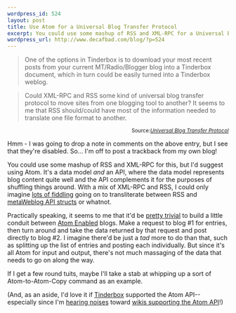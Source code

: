 ```yaml
--- 
wordpress_id: 524
layout: post
title: Use Atom for a Universal Blog Transfer Protocol
excerpt: You could use some mashup of RSS and XML-RPC for a Universal Blog Transfer Protocol, but I&#8217;d suggest using Atom. It&#8217;s a data model and an API, where the data model represents blog content quite well and the API complements it for the purposes of shuffling things around. With a mix of XML-RPC and RSS, I could only imagine lots of fiddling going on to transliterate between RSS and metaWeblog API structs or whatnot.
wordpress_url: http://www.decafbad.com/blog/?p=524
---
```

> One of the options in Tinderbox is to download your most recent posts from your current MT/Radio/Blogger blog into a Tinderbox document, which in turn could be easily turned into a Tinderbox weblog.

> Could XML-RPC and RSS some kind of universal blog transfer protocol to move sites from one blogging tool to another? It seems to me that RSS should/could have most of the information needed to translate one file format to another.

<div class="credit" align="right"><small>Source:<cite><a href=
"http://www.ahawkins.org/mt/archives/000641.html">Universal Blog Transfer Protocol</a></cite></small></div>

Hmm - I was going to drop a note in comments on the above entry, but I see that they're disabled.  So...  I'm off to post a trackback from my own blog!

You could use some mashup of RSS and XML-RPC for this, but I'd suggest using Atom.  It's a data model *and* an API, where the data model represents blog content quite well and the API complements it for the purposes of shuffling things around.  With a mix of XML-RPC and RSS, I could only imagine [lots of fiddling][meta_fiddling] going on to transliterate between RSS and [metaWeblog API structs][metaweblog] or whatnot.

Practically speaking, it seems to me that it'd be [pretty trivial][atom_tut] to build a little conduit between [Atom Enabled][atomenabled] blogs.  Make a request to blog #1 for entries, then turn around and take the data returned by that request and post directly to blog #2.  I imagine there'd be just a *tad* more to do than that, such as splitting up the list of entries and posting each individually.  But since it's all Atom for input and output, there's not much massaging of the data that needs to go on along the way. 

If I get a few round tuits, maybe I'll take a stab at whipping up a sort of Atom-to-Atom-Copy command as an example.  

(And, as an aside, I'd love it if [Tinderbox][tinderbox] supported the Atom API--especially since I'm [hearing noises][joe_wiki] toward [wikis supporting the Atom API][jsp_atom]!)

[tinderbox]: http://www.eastgate.com/Tinderbox/ "Great app for catching and developing ideas"
[atom_tut]: http://www.atomenabled.org/developers/tutorials/api-quick-guide.php "All the pieces are here in an Atom API tutorial"
[metaweblog]: http://www.xmlrpc.com/metaWeblogApi "The metaWeblog API specification"
[meta_fiddling]: http://www.xml.com/pub/a/2003/10/15/dive.html "Mark Pilgrim's overview of the Atom API.  In particular, check out the section about the metaWeblog API's relationship to RSS 2.0"
[atomenabled]: http://www.atomenabled.org/
[joe_wiki]: http://www.xml.com/pub/a/2004/04/14/atomwiki.html "Joe Gregorio explores Atom-Powered Wiki"
[jsp_atom]: http://www.ecyrd.com/ButtUgly/Wiki.jsp?page=Main_blogentry_160504_2 "Wherein the author of JSPWiki entertains the notion of an Atom API"

